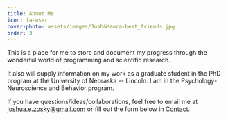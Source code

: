 ```yaml
---
title: About Me
icon: fa-user
cover-photo: assets/images/Josh&Maura-best_friends.jpg
order: 3
---
```


This is a place for me to store and document my progress through the wonderful world of programming and scientific research.

It also will supply information on my work as a graduate student in the PhD program at the University of Nebraska -- Lincoln. I am in the Psychology-Neuroscience and Behavior program.

If you have questions/ideas/collaborations, feel free to email me at [joshua.e.zosky@gmail.com](mailto:joshua.e.zosky@gmail.com) or fill out the form below in [Contact](#contact). 

[about_me_logo]: assets/images/Josh&Maura-best_friends.jpg "What do you want to know?"